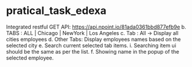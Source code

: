 # pratical_task_edexa
Integrated restful GET API:
https://api.npoint.io/81ada0361bbd877efb9e
b. TABS : ALL | Chicago | NewYork | Los Angeles
c. Tab : All -> Display all cities employees
d. Other Tabs: Display employees names based on the selected city
e. Search current selected tab items.
i. Searching item ui should be the same as per the list.
f. Showing name in the popup of the selected employee.

